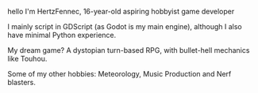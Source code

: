 hello I'm HertzFennec, 16-year-old aspiring hobbyist game developer 

I mainly script in GDScript (as Godot is my main engine), although I also have minimal Python experience.

My dream game? A dystopian turn-based RPG, with bullet-hell mechanics like Touhou. 

Some of my other hobbies: Meteorology, Music Production and Nerf blasters.

<!---
HertzFennec/HertzFennec is a ✨ special ✨ repository because its `README.md` (this file) appears on your GitHub profile.
You can click the Preview link to take a look at your changes.
--->
